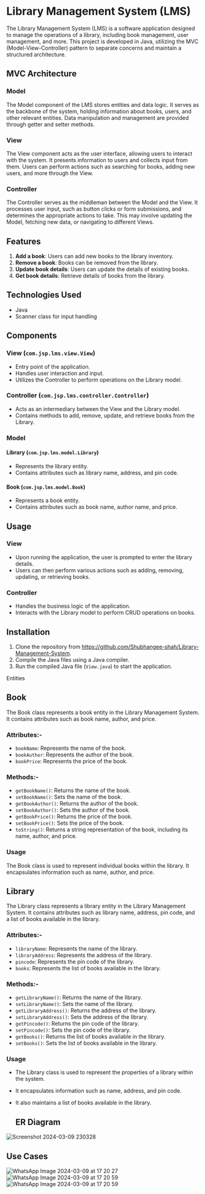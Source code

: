 # Library Management System (LMS)

The Library Management System (LMS) is a software application designed to manage the operations of a library, including book management, user management, and more. This project is developed in Java, utilizing the MVC (Model-View-Controller) pattern to separate concerns and maintain a structured architecture.

## MVC Architecture

### Model

The Model component of the LMS stores entities and data logic. It serves as the backbone of the system, holding information about books, users, and other relevant entities. Data manipulation and management are provided through getter and setter methods.

### View

The View component acts as the user interface, allowing users to interact with the system. It presents information to users and collects input from them. Users can perform actions such as searching for books, adding new users, and more through the View.

### Controller

The Controller serves as the middleman between the Model and the View. It processes user input, such as button clicks or form submissions, and determines the appropriate actions to take. This may involve updating the Model, fetching new data, or navigating to different Views.

## Features

1. **Add a book**: Users can add new books to the library inventory.
2. **Remove a book**: Books can be removed from the library.
3. **Update book details**: Users can update the details of existing books.
4. **Get book details**: Retrieve details of books from the library.

## Technologies Used

- Java
- Scanner class for input handling

## Components

### View (`com.jsp.lms.view.View`)

- Entry point of the application.
- Handles user interaction and input.
- Utilizes the Controller to perform operations on the Library model.

### Controller (`com.jsp.lms.controller.Controller`)

- Acts as an intermediary between the View and the Library model.
- Contains methods to add, remove, update, and retrieve books from the Library.

### Model

#### Library (`com.jsp.lms.model.Library`)

- Represents the library entity.
- Contains attributes such as library name, address, and pin code.

#### Book (`com.jsp.lms.model.Book`)

- Represents a book entity.
- Contains attributes such as book name, author name, and price.

## Usage

### View

- Upon running the application, the user is prompted to enter the library details.
- Users can then perform various actions such as adding, removing, updating, or retrieving books.

### Controller

- Handles the business logic of the application.
- Interacts with the Library model to perform CRUD operations on books.

## Installation

1. Clone the repository from https://github.com/Shubhangee-shah/Library-Management-System.
2. Compile the Java files using a Java compiler.
3. Run the compiled Java file (`View.java`) to start the application.

Entities

## Book

The Book class represents a book entity in the Library Management System. It contains attributes such as book name, author, and price.

### Attributes:-
- `bookName`: Represents the name of the book.
- `bookAuthor`: Represents the author of the book.
- `bookPrice`: Represents the price of the book.

### Methods:-
- `getBookName()`: Returns the name of the book.
- `setBookName()`: Sets the name of the book.
- `getBookAuthor()`: Returns the author of the book.
- `setBookAuthor()`: Sets the author of the book.
- `getBookPrice()`: Returns the price of the book.
- `setBookPrice()`: Sets the price of the book.
- `toString()`: Returns a string representation of the book, including its name, author, and price.

### Usage
The Book class is used to represent individual books within the library. 
It encapsulates information such as name, author, and price.

## Library

The Library class represents a library entity in the Library Management System. It contains attributes such as library name, address, pin code, and a list of books available in the library.

### Attributes:-
- `libraryName`: Represents the name of the library.
- `libraryAddress`: Represents the address of the library.
- `pincode`: Represents the pin code of the library.
- `books`: Represents the list of books available in the library.

### Methods:-
- `getLibraryName()`: Returns the name of the library.
- `setLibraryName()`: Sets the name of the library.
- `getLibraryAddress()`: Returns the address of the library.
- `setLibraryAddress()`: Sets the address of the library.
- `getPincode()`: Returns the pin code of the library.
- `setPincode()`: Sets the pin code of the library.
- `getBooks()`: Returns the list of books available in the library.
- `setBooks()`: Sets the list of books available in the library.

### Usage
- The Library class is used to represent the properties of a library within the system.
- It encapsulates information such as name, address, and pin code.
- It also maintains a list of books available in the library.

  ## ER Diagram
  
![Screenshot 2024-03-09 230328](https://github.com/Shubhangee-shah/Library-Management-System/assets/138153081/c7bb07e7-5a02-4fdd-8e26-cbc89f10cbb4)


## Use Cases

![WhatsApp Image 2024-03-09 at 17 20 27](https://github.com/Shubhangee-shah/Library-Management-System/assets/138153081/8b4908fa-ea04-4f1b-b472-40e7223fbc99)
![WhatsApp Image 2024-03-09 at 17 20 59](https://github.com/Shubhangee-shah/Library-Management-System/assets/138153081/067ca9f3-6a23-4473-a14b-8b7e0b7c54b4)
![WhatsApp Image 2024-03-09 at 17 20 59](https://github.com/Shubhangee-shah/Library-Management-System/assets/138153081/b399c9d1-b6d0-44f2-b181-450a9341587e)



